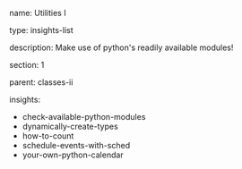 name: Utilities I

type: insights-list

description: Make use of python's readily available modules!

section: 1

parent: classes-ii

insights:
  - check-available-python-modules
  - dynamically-create-types
  - how-to-count
  - schedule-events-with-sched
  - your-own-python-calendar
